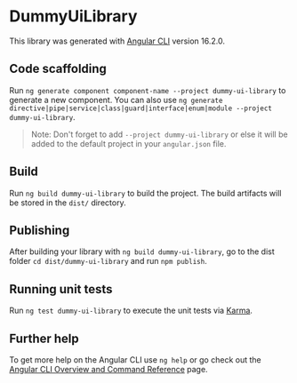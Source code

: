 # DummyUiLibrary

This library was generated with [Angular CLI](https://github.com/angular/angular-cli) version 16.2.0.

## Code scaffolding

Run `ng generate component component-name --project dummy-ui-library` to generate a new component. You can also use `ng generate directive|pipe|service|class|guard|interface|enum|module --project dummy-ui-library`.
> Note: Don't forget to add `--project dummy-ui-library` or else it will be added to the default project in your `angular.json` file. 

## Build

Run `ng build dummy-ui-library` to build the project. The build artifacts will be stored in the `dist/` directory.

## Publishing

After building your library with `ng build dummy-ui-library`, go to the dist folder `cd dist/dummy-ui-library` and run `npm publish`.

## Running unit tests

Run `ng test dummy-ui-library` to execute the unit tests via [Karma](https://karma-runner.github.io).

## Further help

To get more help on the Angular CLI use `ng help` or go check out the [Angular CLI Overview and Command Reference](https://angular.io/cli) page.
